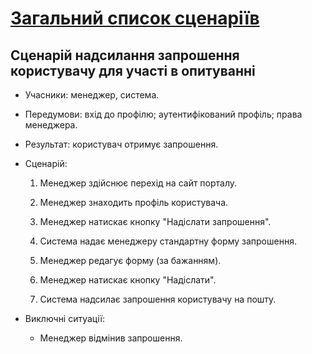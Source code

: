 # [Загальний список сценаріїв](https://github.com/MkZb/ODB/blob/master/doc/requests.md#3-%D1%81%D1%86%D0%B5%D0%BD%D0%B0%D1%80%D1%96%D1%97)
## Сценарій надсилання запрошення користувачу для участі в опитуванні

- Учасники: менеджер, система.

- Передумови: вхід до профілю; аутентифікований профіль; права менеджера.

- Результат: користувач отримує запрошення.

- Сценарій:

	1. Менеджер здійснює перехід на сайт порталу.
		
	2. Менеджер знаходить профіль користувача.
	
	3. Менеджер натискає кнопку "Надіслати запрошення".
	
	4. Система надає менеджеру стандартну форму запрошення.
	
	5. Менеджер редагує форму (за бажанням).
	
	6. Менеджер натискає кнопку "Надіслати".
	
	7. Система надсилає запрошення користувачу на пошту.
	
- Виключні ситуації:
	- Менеджер відмінив запрошення.
